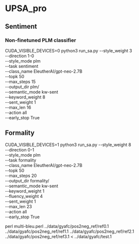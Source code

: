 # UPSA_pro

## Sentiment

### Non-finetuned PLM classifier
CUDA_VISIBLE_DEVICES=0 python3 run_sa.py --style_weight 3 \
--direction 1-0 \
--style_mode plm \
--task sentiment \
--class_name EleutherAI/gpt-neo-2.7B \
--topk 50 \
--max_steps 15 \
--output_dir plm/ \
--semantic_mode kw-sent \
--keyword_weight 8 \
--sent_weight 1 \
--max_len 16 \
--action all \
--early_stop True

## Formality
CUDA_VISIBLE_DEVICES=1 python3 run_sa.py --style_weight 8 \
--direction 0-1 \
--style_mode plm \
--task formality \
--class_name EleutherAI/gpt-neo-2.7B \
--topk 50 \
--max_steps 20 \
--output_dir formality/ \
--semantic_mode kw-sent \
--keyword_weight 1 \
--fluency_weight 4 \
--sent_weight 1 \
--max_len 23 \
--action all \
--early_stop True

perl multi-bleu.perl ../data/gyafc/pos2neg_ref/ref0.1 ../data/gyafc/pos2neg_ref/ref1.1 ../data/gyafc/pos2neg_ref/ref2.1 ../data/gyafc/pos2neg_ref/ref3.1 < ../data/gyafc/test.1
